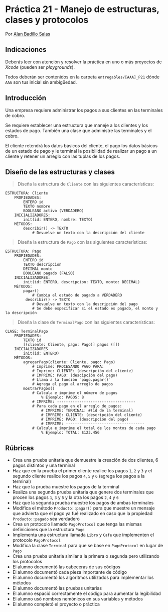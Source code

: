 # Práctica 21 - Manejo de estructuras, clases y protocolos

Por [Alan Badillo Salas](https://www.nomadacode.com)

## Indicaciones

Deberás leer con atención y resolver la práctica en uno o más proyectos de *Xcode* (pueden ser *playgrounds*).

Todos deberán ser contenidos en la carpeta `entregables/[AAA]_P21` dónde `AAA` son tus inicial sin ambigüedad.

## Introducción

Una empresa requiere administrar los pagos a sus clientes en las terminales de cobro.

Se requiere establecer una estructura que maneje a los clientes y los estados de pago. También una clase que administre las terminales y el cobro.

El cliente retendrá los datos básicos del cliente, el pago los datos básicos de un estado de pago y le terminal la posibilidad de realizar un pago a un cliente y retener un arreglo con las tuplas de los pagos.

## Diseño de las estructuras y clases

> Diseña la estructura de `Cliente` con las siguientes características:

```
ESTRUCTURA: Cliente
    PROPIEDADES:
        ENTERO id
        TEXTO nombre
        BOOLEANO activo (VERDADERO)
    INICIALIZADORES:
        init(id: ENTERO, nombre: TEXTO)
    MÉTODOS:
        describir() -> TEXTO
            # Devuelve un texto con la descripción del cliente 
```

> Diseña la estructura de `Pago` con las siguientes características:

```
ESTRUCTURA: Pago
    PROPIEDADES:
        ENTERO id
        TEXTO descripcion
        DECIMAL monto
        BOOLEANO pagado (FALSO)
    INICIALIZADORES:
        init(id: ENTERO, descripcion: TEXTO, monto: DECIMAL)
    MÉTODOS:
        pagar()
            # Cambia el estado de pagado a VERDADERO
         describir() -> TEXTO
            # Devuelve un texto con la descripción del pago
            # Se debe especificar si el estado es pagado, el monto y la descripción
```

> Diseña la clase de `TerminalPago` con las siguientes características:

```
CLASE: TerminalPago
    PROPIEDADES:
        TEXTO id
        [(cliente: Cliente, pago: Pago)] pagos ([])
    INICIALIZADORES
        init(id: ENTERO)
    MÉTODOS:
        agregarPago(cliente: Cliente, pago: Pago)
            # Imprime: PROCESANDO PAGO PARA:
            # Imprime: CLIENTE: (descripción del cliente)
            # IMPRIME: PAGO: (descipción del pago)
            # Llama a la función `pago.pagar()` 
            # Agrega el pago al arreglo de pagos
        mostrarPagos()
            # Calcula e imprime el número de pagos
                % Ejemplo: PAGOS: 8
            # IMPRIME: -----------------------------------
            # Para cada pago en el arreglo de pagos:
                # IMPRIME: TERMINAL: #(id de la terminal)
                # IMPRIME: CLIENTE: (descripción del cliente)
                # IMPRIME: PAGO: (descripción del pago)
                # IMPRIME: -----------------------------------
            # Calcula e imprime el total de los montos de cada pago
                % Ejemplo: TOTAL: $123.456
```

## Rúbricas

* Crea una prueba unitaria que demuestre la creación de dos clientes, 6 pagos distintos y una terminal
* Haz que en la prueba el primer cliente realice los pagos `1`, `2` y `3` y el segundo cliente realice los pagos `4`, `5` y `6` (agrega los pagos a la terminal)
* Haz que la prueba muestre los pagos de la terminal
* Realiza una segunda prueba unitaria que genere dos terminales que procen los pagos `1`, `3` y `5` y la otra los pagos `2`, `4` y `6`
* Haz que la segunda prueba muestre los pagos de ambas terminales
* Modifica el método `Producto::pagar()` para que muestre un mensaje que advierta que el pago ya fué realizado en caso que la propiedad `Producto::pagado` sea verdadero
* Crea un protocolo llamado `PagoProtocol` que tenga las mismas definiciones que la estructura `Pago`
* Implementa una estructura llamada `Libro` y `Cafe` que implementen el protocolo `PagoProtocol`
* Modifica la clase `Terminal` para que se base en `PagoProtocol` en lugar de `Pago`
* Crea una prueba unitaria similar a la primera o segunda pero utilizando los protocolos
* El alumno documentó las cabeceras de sus códigos
* El alumno documentó cada pieza importante de código
* El alumno documentó los algoritmos utilizados para implementar los métodos
* El alumno documentó las pruebas unitarias
* El alumno espació correctamente el código para aumentar la legibilidad
* El alumno usó nombres nemónicos en sus variables y métodos
* El alumno completó el proyecto o práctica